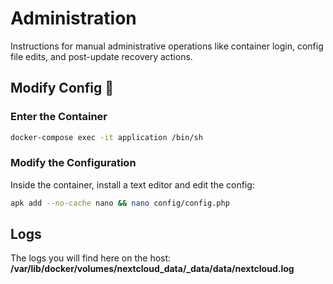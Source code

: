 # Administration 

Instructions for manual administrative operations like container login, config file edits, and post-update recovery actions.

## Modify Config 🔧

### Enter the Container
```bash
docker-compose exec -it application /bin/sh
```

### Modify the Configuration
Inside the container, install a text editor and edit the config:
```bash
apk add --no-cache nano && nano config/config.php
```

## Logs

The logs you will find here on the host: **/var/lib/docker/volumes/nextcloud_data/_data/data/nextcloud.log**